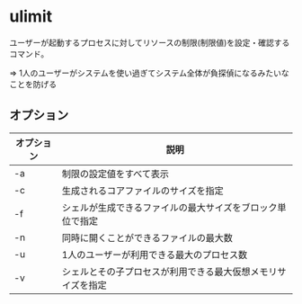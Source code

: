 # ulimit

ユーザーが起動するプロセスに対してリソースの制限(制限値)を設定・確認するコマンド。

=> 1人のユーザーがシステムを使い過ぎてシステム全体が負探偵になるみたいなことを防げる

## オプション

| オプション | 説明                                                         |
|------------|--------------------------------------------------------------|
| -a         | 制限の設定値をすべて表示                                     |
| -c         | 生成されるコアファイルのサイズを指定                         |
| -f         | シェルが生成できるファイルの最大サイズをブロック単位で指定   |
| -n         | 同時に開くことができるファイルの最大数                       |
| -u         | 1人のユーザーが利用できる最大のプロセス数                    |
| -v         | シェルとその子プロセスが利用できる最大仮想メモリサイズを指定 |

